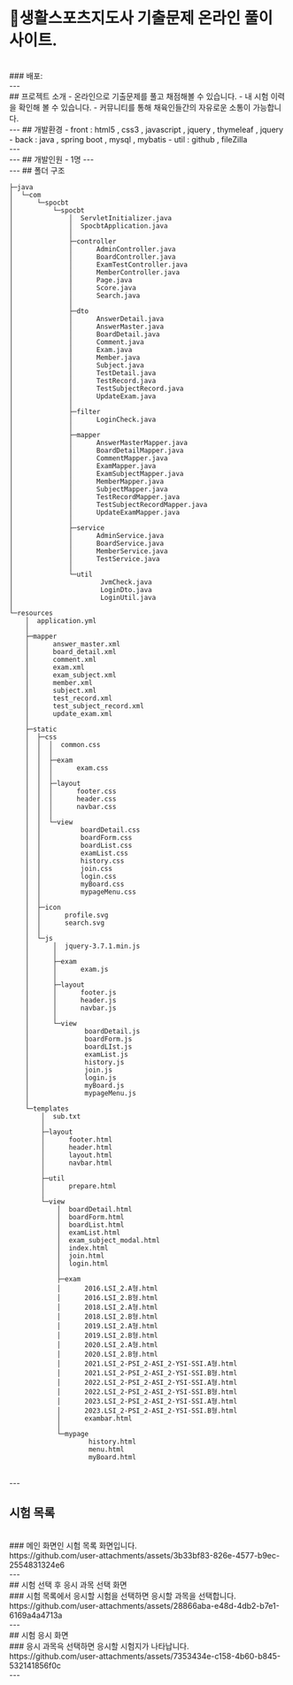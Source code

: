 # 📖생활스포츠지도사 기출문제 온라인 풀이 사이트.
<br/>
### 배포: <http://spocbt.cafe24.com/exam/list>
<br/>
---
<br/>
## 프로젝트 소개 
- 온라인으로 기출문제를 풀고 채점해볼 수 있습니다.
- 내 시험 이력을 확인해 볼 수 있습니다.
- 커뮤니티를 통해 채육인들간의 자유로운 소통이 가능합니다.
<br/>
---
## 개발환경
- front : html5 , css3 , javascript , jquery , thymeleaf , jquery
- back : java , spring boot , mysql , mybatis
- util : github , fileZilla
<br/>
---
<br/>
---
## 개발인원
- 1명
---
<br/>
---
## 폴더 구조
<br/>

````
├─java
│  └─com
│      └─spocbt
│          └─spocbt
│              │  ServletInitializer.java
│              │  SpocbtApplication.java
│              │
│              ├─controller
│              │      AdminController.java
│              │      BoardController.java
│              │      ExamTestController.java
│              │      MemberController.java
│              │      Page.java
│              │      Score.java
│              │      Search.java
│              │
│              ├─dto
│              │      AnswerDetail.java
│              │      AnswerMaster.java
│              │      BoardDetail.java
│              │      Comment.java
│              │      Exam.java
│              │      Member.java
│              │      Subject.java
│              │      TestDetail.java
│              │      TestRecord.java
│              │      TestSubjectRecord.java
│              │      UpdateExam.java
│              │
│              ├─filter
│              │      LoginCheck.java
│              │
│              ├─mapper
│              │      AnswerMasterMapper.java
│              │      BoardDetailMapper.java
│              │      CommentMapper.java
│              │      ExamMapper.java
│              │      ExamSubjectMapper.java
│              │      MemberMapper.java
│              │      SubjectMapper.java
│              │      TestRecordMapper.java
│              │      TestSubjectRecordMapper.java
│              │      UpdateExamMapper.java
│              │
│              ├─service
│              │      AdminService.java
│              │      BoardService.java
│              │      MemberService.java
│              │      TestService.java
│              │
│              └─util
│                      JvmCheck.java
│                      LoginDto.java
│                      LoginUtil.java
│
└─resources
    │  application.yml
    │
    ├─mapper
    │      answer_master.xml
    │      board_detail.xml
    │      comment.xml
    │      exam.xml
    │      exam_subject.xml
    │      member.xml
    │      subject.xml
    │      test_record.xml
    │      test_subject_record.xml
    │      update_exam.xml
    │
    ├─static
    │  ├─css
    │  │  │  common.css
    │  │  │
    │  │  ├─exam
    │  │  │      exam.css
    │  │  │
    │  │  ├─layout
    │  │  │      footer.css
    │  │  │      header.css
    │  │  │      navbar.css
    │  │  │
    │  │  └─view
    │  │          boardDetail.css
    │  │          boardForm.css
    │  │          boardList.css
    │  │          examList.css
    │  │          history.css
    │  │          join.css
    │  │          login.css
    │  │          myBoard.css
    │  │          mypageMenu.css
    │  │
    │  ├─icon
    │  │      profile.svg
    │  │      search.svg
    │  │
    │  └─js
    │      │  jquery-3.7.1.min.js
    │      │
    │      ├─exam
    │      │      exam.js
    │      │
    │      ├─layout
    │      │      footer.js
    │      │      header.js
    │      │      navbar.js
    │      │
    │      └─view
    │              boardDetail.js
    │              boardForm.js
    │              boardLIst.js
    │              examList.js
    │              history.js
    │              join.js
    │              login.js
    │              myBoard.js
    │              mypageMenu.js
    │
    └─templates
        │  sub.txt
        │
        ├─layout
        │      footer.html
        │      header.html
        │      layout.html
        │      navbar.html
        │
        ├─util
        │      prepare.html
        │
        └─view
            │  boardDetail.html
            │  boardForm.html
            │  boardList.html
            │  examList.html
            │  exam_subject_modal.html
            │  index.html
            │  join.html
            │  login.html
            │
            ├─exam
            │      2016.LSI_2.A형.html
            │      2016.LSI_2.B형.html
            │      2018.LSI_2.A형.html
            │      2018.LSI_2.B형.html
            │      2019.LSI_2.A형.html
            │      2019.LSI_2.B형.html
            │      2020.LSI_2.A형.html
            │      2020.LSI_2.B형.html
            │      2021.LSI_2-PSI_2-ASI_2-YSI-SSI.A형.html
            │      2021.LSI_2-PSI_2-ASI_2-YSI-SSI.B형.html
            │      2022.LSI_2-PSI_2-ASI_2-YSI-SSI.A형.html
            │      2022.LSI_2-PSI_2-ASI_2-YSI-SSI.B형.html
            │      2023.LSI_2-PSI_2-ASI_2-YSI-SSI.A형.html
            │      2023.LSI_2-PSI_2-ASI_2-YSI-SSI.B형.html
            │      exambar.html
            │
            └─mypage
                    history.html
                    menu.html
                    myBoard.html
````

<br/>
---
<br/>

## 시험 목록
<br/>
### 메인 화면인 시험 목록 화면입니다.
<br/>
https://github.com/user-attachments/assets/3b33bf83-826e-4577-b9ec-2554831324e6
<br/>
---
<br/>
## 시험 선택 후 응시 과목 선택 화면
<br/>
### 시험 목록에서 응시할 시험을 선택하면 응시할 과목을 선택합니다.
<br/>
https://github.com/user-attachments/assets/28866aba-e48d-4db2-b7e1-6169a4a4713a
<br/>
---
<br/>
## 시험 응시 화면
<br/>
### 응시 과목윽 선택하면 응시할 시험지가 나타납니다.
<br/>
https://github.com/user-attachments/assets/7353434e-c158-4b60-b845-532141856f0c
<br/>
---
<br/>






